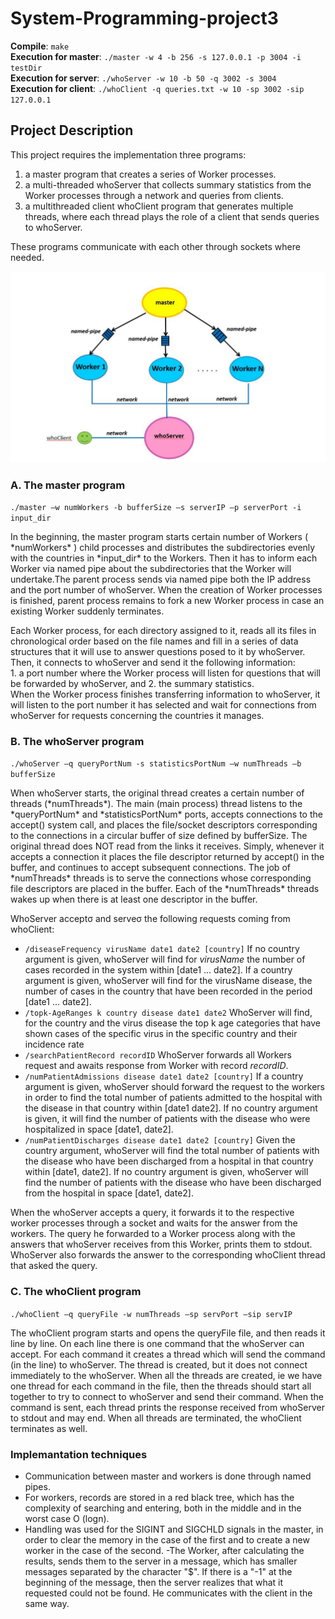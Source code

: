 
# System-Programming-project3

__Compile__: ```make``` <br>
__Execution for master__: ```./master -w 4 -b 256 -s 127.0.0.1 -p 3004 -i testDir``` <br>
__Execution for server__: ```./whoServer -w 10 -b 50 -q 3002 -s 3004``` <br>
__Execution for client__: ```./whoClient -q queries.txt -w 10 -sp 3002 -sip 127.0.0.1``` <br>

## Project Description

This project requires the implementation three programs:
1. a master program that creates a series of Worker processes.
2. a multi-threaded whoServer that collects summary statistics from the Worker processes through a network and queries from clients.
3. a multithreaded client whoClient program that generates multiple threads, where each thread plays the role of a client that sends queries to whoServer.

Τhese programs communicate with each other through sockets where needed.

![](/images/syspro3.PNG?raw=true "Communication of programs")
 

### A. The master program

``` ./master –w numWorkers -b bufferSize –s serverIP –p serverPort -i input_dir ```

<p> In the beginning, the master program starts certain number of Workers ( *numWorkers* ) child processes and distributes the subdirectories evenly with the countries in *input_dir* to the Workers. Then it has to inform each Worker via named pipe about the subdirectories that the Worker will undertake.The parent process sends via named pipe both the IP address and the port number of whoServer. When the creation of Worker processes is finished,  parent process remains to fork a new Worker process in case an existing Worker suddenly terminates. </p>

<p> Each Worker process, for each directory assigned to it, reads all its files in chronological order based on the file names and fill in a series of data structures that it will use to answer questions posed to it by whoServer. Then, it connects to whoServer and send it the following information: <br>
1. a port number where the Worker process will listen for questions that will be forwarded by whoServer, and
2. the summary statistics. <br>
When the Worker process finishes transferring information to whoServer, it will listen to the port number it has selected and wait for connections from whoServer for requests concerning the countries it manages.</p>

### B. The whoServer program

``` ./whoServer –q queryPortNum -s statisticsPortNum –w numThreads –b bufferSize ```

<p> When whoServer starts, the original thread creates a certain number of threads (*numThreads*). The main (main process) thread listens to the *queryPortNum* and *statisticsPortNum* ports, accepts connections to the accept() system call, and places the file/socket descriptors corresponding to the connections in a circular buffer of size defined by bufferSize. The original thread does NOT read from the links it receives. Simply, whenever it accepts a connection it places the file descriptor returned by accept() in the buffer, and continues to accept subsequent connections. The job of *numThreads* threads is to serve the connections whose corresponding file descriptors are placed in the buffer. Each of the *numThreads* threads wakes up when there is at least one descriptor in the buffer. </p>

WhoServer acceptσ and serveσ the following requests coming from whoClient:
* ``` /diseaseFrequency virusName date1 date2 [country] ```
If no country argument is given, whoServer will find for *virusName* the number of cases recorded in the system within [date1 ... date2]. If a country argument is given, whoServer will find for the virusName disease, the number of cases in the country that have been recorded in the period [date1 ... date2].
* ``` /topk-AgeRanges k country disease date1 date2 ```
WhoServer will find, for the country and the virus disease the top k age categories that have shown cases of the specific virus in the specific country and their incidence rate
* ``` /searchPatientRecord recordID ```
WhoServer forwards all Workers request and awaits response from Worker with record *recordID*.
* ``` /numPatientAdmissions disease date1 date2 [country] ```
If a country argument is given, whoServer should forward the request to the workers in order to find the total number of patients admitted to the hospital with the disease in that country within [date1 date2]. If no country argument is given, it will find the number of patients with the disease who were hospitalized in space [date1, date2].
* ``` /numPatientDischarges disease date1 date2 [country] ```
Given the country argument, whoServer will find the total number of patients with the disease who have been discharged from a hospital in that country within [date1, date2]. If no country argument is given, whoServer will find the number of patients with the disease who have been discharged from the hospital in space [date1, date2].

<p> When the whoServer accepts a query, it forwards it to the respective worker processes through a socket and waits for the answer from the workers. The query he forwarded to a Worker process along with the answers that whoServer receives from this Worker, prints them to stdout. WhoServer also forwards the answer to the corresponding whoClient thread that asked the query.</p>

### C. The whoClient program

``` ./whoClient –q queryFile -w numThreads –sp servPort –sip servIP ```

<p> The whoClient program starts and opens the queryFile file, and then reads it line by line. On each line there is one command that the whoServer can accept. For each command it creates a thread which will send the command (in the line) to whoServer. The thread is created, but it does not connect immediately to the whoServer. When all the threads are created, ie we have one thread for each command in the file, then the threads should start all together to try to connect to whoServer and send their command. When the command is sent, each thread prints the response received from whoServer to stdout and may end. When all threads are terminated, the whoClient terminates as well. </p>

### Implemantation techniques

- Communication between master and workers is done through named pipes.
- For workers, records are stored in a red black tree, which has the complexity of searching and entering, both in the middle and in the worst case O (logn).
- Handling was used for the SIGINT and SIGCHLD signals in the master, in order to clear the memory in the case of the first and to create a new worker in the case of the second.
-The Worker, after calculating the results, sends them to the server in a message, which has smaller messages separated by the character "$". If there is a "-1" at the beginning of the message, then the server realizes that what it requested could not be found. He communicates with the client in the same way.

